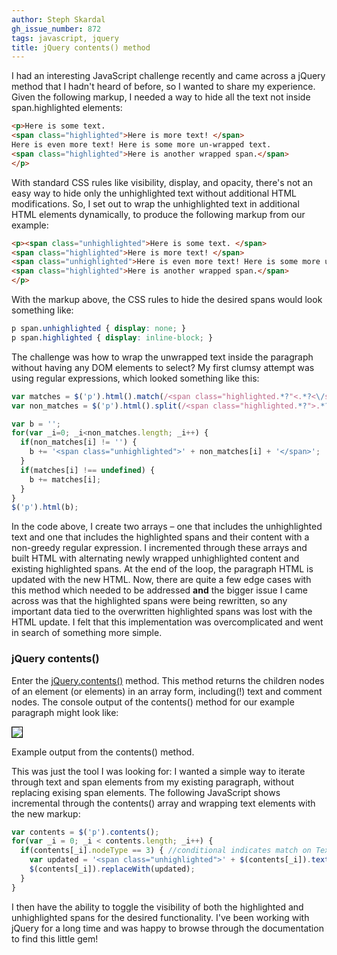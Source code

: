 ```yaml
---
author: Steph Skardal
gh_issue_number: 872
tags: javascript, jquery
title: jQuery contents() method
---
```




I had an interesting JavaScript challenge recently and came across a jQuery method that I hadn't heard of before, so I wanted to share my experience. Given the following markup, I needed a way to hide all the text not inside span.highlighted elements:

```html
<p>Here is some text. 
<span class="highlighted">Here is more text! </span>
Here is even more text! Here is some more un-wrapped text. 
<span class="highlighted">Here is another wrapped span.</span>
</p>
```

With standard CSS rules like visibility, display, and opacity, there's not an easy way to hide only the unhighlighted text without additional HTML modifications. So, I set out to wrap the unhighlighted text in additional HTML elements dynamically, to produce the following markup from our example:

```html
<p><span class="unhighlighted">Here is some text. </span>
<span class="highlighted">Here is more text! </span>
<span class="unhighlighted">Here is even more text! Here is some more un-wrapped text. </span>
<span class="highlighted">Here is another wrapped span.</span>
</p>
```

With the markup above, the CSS rules to hide the desired spans would look something like:

```css
p span.unhighlighted { display: none; }
p span.highlighted { display: inline-block; }
```

The challenge was how to wrap the unwrapped text inside the paragraph without having any DOM elements to select? My first clumsy attempt was using regular expressions, which looked something like this:

```javascript
var matches = $('p').html().match(/<span class="highlighted.*?"<.*?<\/span>/g);
var non_matches = $('p').html().split(/<span class="highlighted.*?">.*?<\/span>/);

var b = '';
for(var _i=0; _i<non_matches.length; _i++) {
  if(non_matches[i] != '') {
    b += '<span class="unhighlighted">' + non_matches[i] + '</span>';
  }
  if(matches[i] !== undefined) {
    b += matches[i];
  }
}
$('p').html(b);
```

In the code above, I create two arrays – one that includes the unhighlighted text and one that includes the highlighted spans and their content with a non-greedy regular expression. I incremented through these arrays and built HTML with alternating newly wrapped unhighlighted content and existing highlighted spans. At the end of the loop, the paragraph HTML is updated with the new HTML. Now, there are quite a few edge cases with this method which needed to be addressed **and** the bigger issue I came across was that the highlighted spans were being rewritten, so any important data tied to the overwritten highlighted spans was lost with the HTML update. I felt that this implementation was overcomplicated and went in search of something more simple.

### jQuery contents()

Enter the [jQuery.contents()](http://api.jquery.com/contents/) method. This method returns the children nodes of an element (or elements) in an array form, including(!) text and comment nodes. The console output of the contents() method for our example paragraph might look like:

<img src="/blog/2013/11/04/jquery-contents-method/image-0.png" style="border:1px solid #000;"/>

Example output from the contents() method.

This was just the tool I was looking for: I wanted a simple way to iterate through text and span elements from my existing paragraph, without replacing exising span elements. The following JavaScript shows incremental through the contents() array and wrapping text elements with the new markup:

```javascript
var contents = $('p').contents();
for(var _i = 0; _i < contents.length; _i++) {
  if(contents[_i].nodeType == 3) { //conditional indicates match on TextNode
    var updated = '<span class="unhighlighted">' + $(contents[_i]).text() + '</span>';
    $(contents[_i]).replaceWith(updated); 
  }
}
```

I then have the ability to toggle the visibility of both the highlighted and unhighlighted spans for the desired functionality. I've been working with jQuery for a long time and was happy to browse through the documentation to find this little gem!


